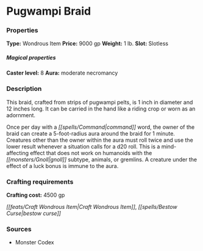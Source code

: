 ﻿---
Title: "Pugwampi Braid"
Type: "Wondrous Item"
Price: "9000 gp"
Weight: "1 lb."
Slot: "Slotless"
Caster level: "8"
Aura: "moderate necromancy"
Description: |
  "This braid, crafted from strips of pugwampi pelts, is 1 inch in diameter and 12 inches long. It can be carried in the hand like a riding crop or worn as an adornment.
  Once per day with a command word, the owner of the braid can create a 5-foot-radius aura around the braid for 1 minute. Creatures other than the owner within the aura must roll twice and use the lower result whenever a situation calls for a d20 roll. This is a mind-affecting effect that does not work on humanoids with the gnoll subtype, animals, or gremlins. A creature under the effect of a luck bonus is immune to the aura."
Crafting cost: "4500 gp"
Sources: "['Monster Codex']"
---

# Pugwampi Braid

### Properties

**Type:** Wondrous Item **Price:** 9000 gp **Weight:** 1 lb. **Slot:** Slotless

##### Magical properties

**Caster level:** 8 **Aura:** moderate necromancy

### Description

This braid, crafted from strips of pugwampi pelts, is 1 inch in diameter and 12 inches long. It can be carried in the hand like a riding crop or worn as an adornment.

Once per day with a _[[spells/Command|command]]_ word, the owner of the braid can create a 5-foot-radius aura around the braid for 1 minute. Creatures other than the owner within the aura must roll twice and use the lower result whenever a situation calls for a d20 roll. This is a mind-affecting effect that does not work on humanoids with the _[[monsters/Gnoll|gnoll]]_ subtype, animals, or gremlins. A creature under the effect of a luck bonus is immune to the aura.

### Crafting requirements

**Crafting cost:** 4500 gp

_[[feats/Craft Wondrous Item|Craft Wondrous Item]]_, _[[spells/Bestow Curse|bestow curse]]_

### Sources

* Monster Codex